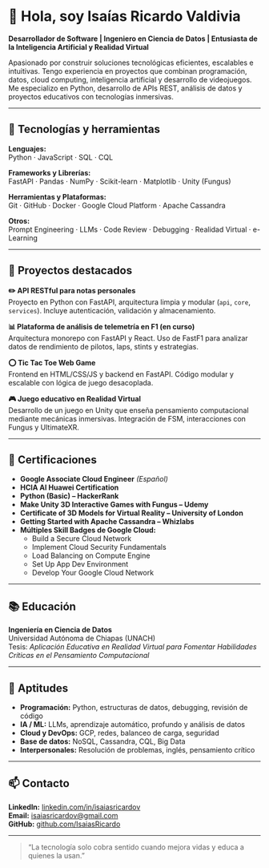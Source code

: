 # 👋 Hola, soy Isaías Ricardo Valdivia

**Desarrollador de Software | Ingeniero en Ciencia de Datos | Entusiasta de la Inteligencia Artificial y Realidad Virtual**

Apasionado por construir soluciones tecnológicas eficientes, escalables e intuitivas. Tengo experiencia en proyectos que combinan programación, datos, cloud computing, inteligencia artificial y desarrollo de videojuegos. Me especializo en Python, desarrollo de APIs REST, análisis de datos y proyectos educativos con tecnologías inmersivas.

---

## 🧰 Tecnologías y herramientas

**Lenguajes:**  
Python · JavaScript · SQL · CQL

**Frameworks y Librerías:**  
FastAPI · Pandas · NumPy · Scikit-learn · Matplotlib · Unity (Fungus)

**Herramientas y Plataformas:**  
Git · GitHub · Docker · Google Cloud Platform · Apache Cassandra

**Otros:**  
Prompt Engineering · LLMs · Code Review · Debugging · Realidad Virtual · e-Learning

---

## 🚀 Proyectos destacados

**✏️ API RESTful para notas personales**  
Proyecto en Python con FastAPI, arquitectura limpia y modular (`api`, `core`, `services`). Incluye autenticación, validación y almacenamiento.

**📊 Plataforma de análisis de telemetría en F1 (en curso)**  
Arquitectura monorepo con FastAPI y React. Uso de FastF1 para analizar datos de rendimiento de pilotos, laps, stints y estrategias.

**⭕ Tic Tac Toe Web Game**  
Frontend en HTML/CSS/JS y backend en FastAPI. Código modular y escalable con lógica de juego desacoplada.

**🎮 Juego educativo en Realidad Virtual**  
Desarrollo de un juego en Unity que enseña pensamiento computacional mediante mecánicas inmersivas. Integración de FSM, interacciones con Fungus y UltimateXR.

---

## 📜 Certificaciones

- **Google Associate Cloud Engineer** *(Español)*
- **HCIA AI Huawei Certification**
- **Python (Basic) – HackerRank**
- **Make Unity 3D Interactive Games with Fungus – Udemy**
- **Certificate of 3D Models for Virtual Reality – University of London**
- **Getting Started with Apache Cassandra – Whizlabs**
- **Múltiples Skill Badges de Google Cloud:**
  - Build a Secure Cloud Network
  - Implement Cloud Security Fundamentals
  - Load Balancing on Compute Engine
  - Set Up App Dev Environment
  - Develop Your Google Cloud Network

---

## 📚 Educación

**Ingeniería en Ciencia de Datos**  
Universidad Autónoma de Chiapas (UNACH)  
Tesis: *Aplicación Educativa en Realidad Virtual para Fomentar Habilidades Críticas en el Pensamiento Computacional*

---

## 🧠 Aptitudes

- **Programación:** Python, estructuras de datos, debugging, revisión de código  
- **IA / ML:** LLMs, aprendizaje automático, profundo y análisis de datos  
- **Cloud y DevOps:** GCP, redes, balanceo de carga, seguridad  
- **Base de datos:** NoSQL, Cassandra, CQL, Big Data  
- **Interpersonales:** Resolución de problemas, inglés, pensamiento crítico

---

## 📫 Contacto

**LinkedIn:** [linkedin.com/in/isaiasricardov](https://www.linkedin.com/in/isaiasricardov)  
**Email:** isaiasricardov@gmail.com  
**GitHub:** [github.com/IsaiasRicardo](https://github.com/IsaiasRVH2)

---

> “La tecnología solo cobra sentido cuando mejora vidas y educa a quienes la usan.”
